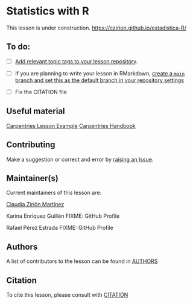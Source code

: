 # Statistics with R

This lesson is under construction.
https://czirion.github.io/estadistica-R/

## To do:
* [ ] [Add relevant topic tags to your lesson repository](https://cdh.carpentries.org/the-carpentries-incubator.html#topic-tags).


* [ ] If you are planning to write your lesson in RMarkdown,
  [create a `main` branch and set this as the default branch in your repository settings](https://docs.github.com/en/repositories/configuring-branches-and-merges-in-your-repository/managing-branches-in-your-repository/changing-the-default-branch)

* [ ] Fix the CITATION file

## Useful material

[Carpentries Lesson Example](https://carpentries.github.io/lesson-example/)
[Carpentries Handbook](https://carpentries.github.io/curriculum-development/)

## Contributing

Make a suggestion or correct and error by [raising an Issue](https://github.com/Czirion/estadistica-R/issues).

## Maintainer(s)

Current maintainers of this lesson are:

[Claudia Zirión Martínez](https://github.com/Czirion)

Karina Enriquez Guillén FIXME: GitHub Profile

Rafael Pérez Estrada FIXME: GitHub Profile

## Authors

A list of contributors to the lesson can be found in [AUTHORS](AUTHORS)

## Citation

To cite this lesson, please consult with [CITATION](CITATION)


